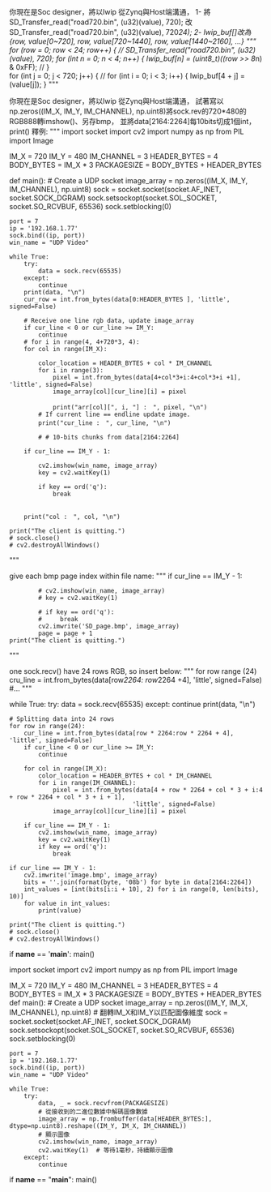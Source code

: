 你現在是Soc designer，將以lwip 從Zynq與Host端溝通，
1- 將SD_Transfer_read("road720.bin", (u32)(value), 720); 改SD_Transfer_read("road720.bin", (u32)(value), 720*24);
2- lwip_buf[]改為{row, value[0~720], row, value[720~1440], row, value[1440~2160], ...}
"""
for (row = 0; row < 24; row++) {	//
    SD_Transfer_read("road720.bin", (u32)(value), 720);
    for (int n = 0; n < 4; n++) {
        lwip_buf[n] = (uint8_t)((row >> 8*n) & 0xFF);          //
    }	
    for (int j = 0; j < 720; j++) {
    // for (int i = 0; i < 3; i++) {
        lwip_buf[4 + j] = (value[j]);
    }
"""







你現在是Soc designer，將以lwip 從Zynq與Host端溝通，
試著寫以np.zeros((IM_X, IM_Y, IM_CHANNEL), np.uint8)將sock.rev的720*480的RGB888轉imshow()、另存bmp，
並將data[2164:2264]每10bits切成1個int，print()
釋例:
"""
import socket
import cv2
import numpy as np
from PIL import Image

IM_X = 720
IM_Y = 480
IM_CHANNEL = 3
HEADER_BYTES = 4
BODY_BYTES = IM_X * 3
PACKAGESIZE = BODY_BYTES + HEADER_BYTES


def main():
    # Create a UDP socket
    image_array = np.zeros((IM_X, IM_Y, IM_CHANNEL), np.uint8)
    sock = socket.socket(socket.AF_INET, socket.SOCK_DGRAM)
    sock.setsockopt(socket.SOL_SOCKET, socket.SO_RCVBUF, 65536)
    sock.setblocking(0)

    port = 7
    ip = '192.168.1.77'
    sock.bind((ip, port))
    win_name = "UDP Video"

    while True:
        try:
            data = sock.recv(65535)
        except:
            continue
        print(data, "\n")
        cur_row = int.from_bytes(data[0:HEADER_BYTES ], 'little', signed=False)

        # Receive one line rgb data, update image_array
        if cur_line < 0 or cur_line >= IM_Y:
            continue
        # for i in range(4, 4+720*3, 4):
        for col in range(IM_X):

            color_location = HEADER_BYTES + col * IM_CHANNEL
            for i in range(3):
                pixel = int.from_bytes(data[4+col*3+i:4+col*3+i +1], 'little', signed=False)
                image_array[col][cur_line][i] = pixel 

                print("arr[col][", i, "] :　", pixel, "\n")
            # If current line == endline update image.
            print("cur_line :　", cur_line, "\n")

            # # 10-bits chunks from data[2164:2264]

        if cur_line == IM_Y - 1:

            cv2.imshow(win_name, image_array)
            key = cv2.waitKey(1)

            if key == ord('q'):
                break


        print("col :　", col, "\n")

    print("The client is quitting.")
    # sock.close()
    # cv2.destroyAllWindows()
"""

give each bmp page index within file name:
"""
        if cur_line == IM_Y - 1:

            # cv2.imshow(win_name, image_array)
            # key = cv2.waitKey(1)

            # if key == ord('q'):
            #     break
            cv2.imwrite('SD_page.bmp', image_array)
            page = page + 1
    print("The client is quitting.")
"""




one sock.recv() have 24 rows RGB, so insert below:
"""
for row range (24)
    cru_line = int.from_bytes(data[row*2264: row*2264 +4], 'little', signed=False)
    #...
"""

while True:
    try:
        data = sock.recv(65535)
    except:
        continue
    print(data, "\n")

    # Splitting data into 24 rows
    for row in range(24):
        cur_line = int.from_bytes(data[row * 2264:row * 2264 + 4], 'little', signed=False)
        if cur_line < 0 or cur_line >= IM_Y:
            continue

        for col in range(IM_X):
            color_location = HEADER_BYTES + col * IM_CHANNEL
            for i in range(IM_CHANNEL):
                pixel = int.from_bytes(data[4 + row * 2264 + col * 3 + i:4 + row * 2264 + col * 3 + i + 1],
                                      'little', signed=False)
                image_array[col][cur_line][i] = pixel

        if cur_line == IM_Y - 1:
            cv2.imshow(win_name, image_array)
            key = cv2.waitKey(1)
            if key == ord('q'):
                break

    if cur_line == IM_Y - 1:
        cv2.imwrite('image.bmp', image_array)
        bits = ''.join(format(byte, '08b') for byte in data[2164:2264])
        int_values = [int(bits[i:i + 10], 2) for i in range(0, len(bits), 10)]
        for value in int_values:
            print(value)

    print("The client is quitting.")
    # sock.close()
    # cv2.destroyAllWindows()



if __name__ == '__main__':
    main()


import socket
import cv2
import numpy as np
from PIL import Image

IM_X = 720
IM_Y = 480
IM_CHANNEL = 3
HEADER_BYTES = 4
BODY_BYTES = IM_X * 3
PACKAGESIZE = BODY_BYTES + HEADER_BYTES
def main():
    # Create a UDP socket
    image_array = np.zeros((IM_Y, IM_X, IM_CHANNEL), np.uint8)  # 翻轉IM_X和IM_Y以匹配圖像維度
    sock = socket.socket(socket.AF_INET, socket.SOCK_DGRAM)
    sock.setsockopt(socket.SOL_SOCKET, socket.SO_RCVBUF, 65536)
    sock.setblocking(0)

    port = 7
    ip = '192.168.1.77'
    sock.bind((ip, port))
    win_name = "UDP Video"

    while True:
        try:
            data, _ = sock.recvfrom(PACKAGESIZE)
            # 從接收到的二進位數據中解碼圖像數據
            image_array = np.frombuffer(data[HEADER_BYTES:], dtype=np.uint8).reshape((IM_Y, IM_X, IM_CHANNEL))
            # 顯示圖像
            cv2.imshow(win_name, image_array)
            cv2.waitKey(1)  # 等待1毫秒，持續顯示圖像
        except:
            continue

if __name__ == "__main__":
    main()

